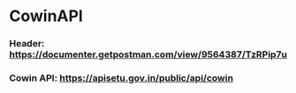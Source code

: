 # CowinAPI
### Header: https://documenter.getpostman.com/view/9564387/TzRPip7u
### Cowin API: https://apisetu.gov.in/public/api/cowin 
